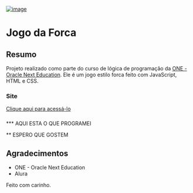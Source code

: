 [![image](https://www.alura.com.br/artigos/assets/html-css-js/html-css-e-js-definicoes.png)](https://www.alura.com.br/)
# Jogo da Forca
## Resumo
Projeto realizado como parte do curso de lógica de programação da [ONE - Oracle Next Education](https://www.alura.com.br/oracle-next-education?gclid=CjwKCAjwiJqWBhBdEiwAtESPaGMUHHuqDA6bGCQUbS8u7NO4dU6Gxyf8GaK2d05KwBfKGvzv5hRNrBoC-4wQAvD_BwE). Ele é um jogo estilo forca feito com  JavaScript, HTML e CSS.
### Site
[Clique aqui para acessá-lo](https://gbaldez.github.io/jogo-da-forca/)
### 

*** AQUI ESTA O QUE PROGRAMEI 

** ESPERO QUE GOSTEM 

## Agradecimentos
* ONE - Oracle Next Education
* Alura

Feito com carinho.
